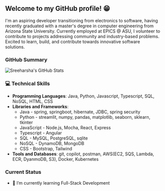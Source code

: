## Welcome to my GitHub profile! 😁
I'm an aspiring developer transitioning from electronics to software, having recently graduated with a master's degree in computer engineering from Arizona State University. Currently employed at EPICS @ ASU, I volunteer to contribute to projects addressing community and industry-based problems. Excited to learn, build, and contribute towards innovative software solutions.

<!-- Check out my repositories to see some of my latest projects. -->

### GitHub Summary
![Sreeharsha's GitHub Stats](https://github-readme-stats.vercel.app/api?username=sreeharsha-rav&show_icons=true&theme=transparent)

### 💻 Technical Skills
- **Programming Languages**: Java, Python, Javascript, Typescript, SQL, NoSQL, HTML, CSS
- **Libraries and Frameworks**:
  - Java - spring, springboot, hibernate, JDBC, spring security
  - Python - streamlit, numpy, pandas, matplotlib, seaborn, sklearn, tkinter
  - JavaScript - Node.js, Mocha, React, Express
  - Typescript - Angular
  - SQL - MySQL, PostgreSQL, sqlite
  - NoSQL - DynamoDB, MongoDB
  - CSS - Bootstrap, Tailwind
- **Tools and Databases**: git, copilot, postman, AWS(EC2, SQS, Lambda, ECR, DyanmoDB, S3), Docker, Kubernetes

### Current Status
- 🌱 I’m currently learning Full-Stack Development
<!--
**Sreeharsha98/Sreeharsha98** is a ✨ _special_ ✨ repository because its `README.md` (this file) appears on your GitHub profile.

Here are some ideas to get you started:

- 🔭 I’m currently working on ...
- 🌱 I’m currently learning ...
- 👯 I’m looking to collaborate on ...
- 🤔 I’m looking for help with ...
- 💬 Ask me about ...
- 📫 How to reach me: ...
- 😄 Pronouns: ...
- ⚡ Fun fact: ...
-->
